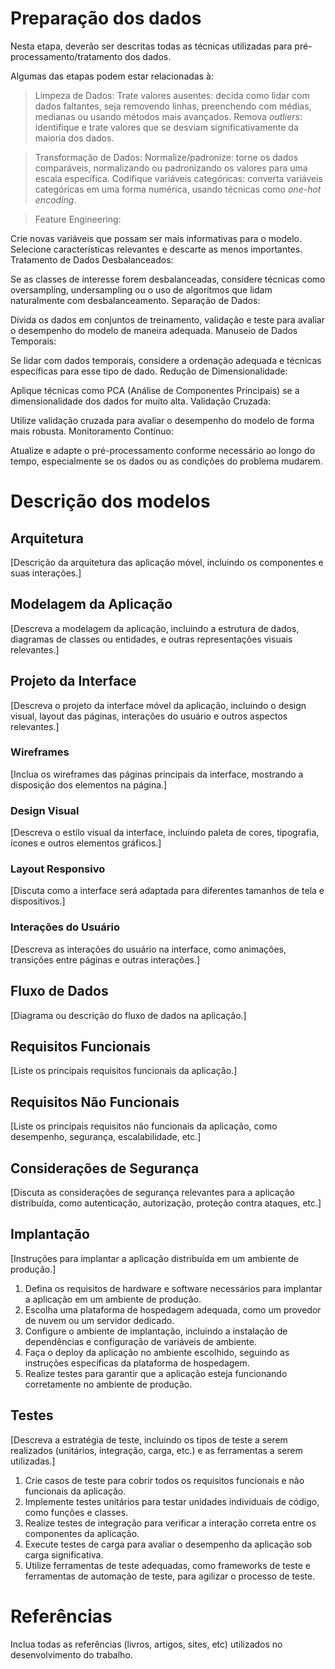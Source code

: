 # Preparação dos dados

Nesta etapa, deverão ser descritas todas as técnicas utilizadas para pré-processamento/tratamento dos dados.

Algumas das etapas podem estar relacionadas à:

> Limpeza de Dados: 
  > Trate valores ausentes: decida como lidar com dados faltantes, seja removendo linhas, preenchendo com médias, medianas ou usando métodos mais avançados.
  > Remova _outliers_: identifique e trate valores que se desviam significativamente da maioria dos dados.

> Transformação de Dados:
  > Normalize/padronize: torne os dados comparáveis, normalizando ou padronizando os valores para uma escala específica.
  > Codifique variáveis categóricas: converta variáveis categóricas em uma forma numérica, usando técnicas como _one-hot encoding_.

> Feature Engineering:

Crie novas variáveis que possam ser mais informativas para o modelo.
Selecione características relevantes e descarte as menos importantes.
Tratamento de Dados Desbalanceados:

Se as classes de interesse forem desbalanceadas, considere técnicas como oversampling, undersampling ou o uso de algoritmos que lidam naturalmente com desbalanceamento.
Separação de Dados:

Divida os dados em conjuntos de treinamento, validação e teste para avaliar o desempenho do modelo de maneira adequada.
Manuseio de Dados Temporais:

Se lidar com dados temporais, considere a ordenação adequada e técnicas específicas para esse tipo de dado.
Redução de Dimensionalidade:

Aplique técnicas como PCA (Análise de Componentes Principais) se a dimensionalidade dos dados for muito alta.
Validação Cruzada:

Utilize validação cruzada para avaliar o desempenho do modelo de forma mais robusta.
Monitoramento Contínuo:

Atualize e adapte o pré-processamento conforme necessário ao longo do tempo, especialmente se os dados ou as condições do problema mudarem.

# Descrição dos modelos

## Arquitetura

[Descrição da arquitetura das aplicação móvel, incluindo os componentes e suas interações.]

## Modelagem da Aplicação
[Descreva a modelagem da aplicação, incluindo a estrutura de dados, diagramas de classes ou entidades, e outras representações visuais relevantes.]

## Projeto da Interface
[Descreva o projeto da interface móvel da aplicação, incluindo o design visual, layout das páginas, interações do usuário e outros aspectos relevantes.]

### Wireframes
[Inclua os wireframes das páginas principais da interface, mostrando a disposição dos elementos na página.]

### Design Visual
[Descreva o estilo visual da interface, incluindo paleta de cores, tipografia, ícones e outros elementos gráficos.]

### Layout Responsivo
[Discuta como a interface será adaptada para diferentes tamanhos de tela e dispositivos.]

### Interações do Usuário
[Descreva as interações do usuário na interface, como animações, transições entre páginas e outras interações.]

## Fluxo de Dados

[Diagrama ou descrição do fluxo de dados na aplicação.]

## Requisitos Funcionais

[Liste os principais requisitos funcionais da aplicação.]

## Requisitos Não Funcionais

[Liste os principais requisitos não funcionais da aplicação, como desempenho, segurança, escalabilidade, etc.]


## Considerações de Segurança

[Discuta as considerações de segurança relevantes para a aplicação distribuída, como autenticação, autorização, proteção contra ataques, etc.]

## Implantação

[Instruções para implantar a aplicação distribuída em um ambiente de produção.]

1. Defina os requisitos de hardware e software necessários para implantar a aplicação em um ambiente de produção.
2. Escolha uma plataforma de hospedagem adequada, como um provedor de nuvem ou um servidor dedicado.
3. Configure o ambiente de implantação, incluindo a instalação de dependências e configuração de variáveis de ambiente.
4. Faça o deploy da aplicação no ambiente escolhido, seguindo as instruções específicas da plataforma de hospedagem.
5. Realize testes para garantir que a aplicação esteja funcionando corretamente no ambiente de produção.

## Testes

[Descreva a estratégia de teste, incluindo os tipos de teste a serem realizados (unitários, integração, carga, etc.) e as ferramentas a serem utilizadas.]

1. Crie casos de teste para cobrir todos os requisitos funcionais e não funcionais da aplicação.
2. Implemente testes unitários para testar unidades individuais de código, como funções e classes.
3. Realize testes de integração para verificar a interação correta entre os componentes da aplicação.
4. Execute testes de carga para avaliar o desempenho da aplicação sob carga significativa.
5. Utilize ferramentas de teste adequadas, como frameworks de teste e ferramentas de automação de teste, para agilizar o processo de teste.

# Referências

Inclua todas as referências (livros, artigos, sites, etc) utilizados no desenvolvimento do trabalho.
